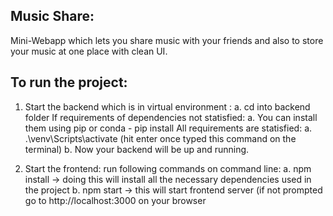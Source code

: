 ## Music Share:
  Mini-Webapp which lets you share music with your friends and also to store your music at one place with clean UI.

## To run the project:
  1. Start the backend which is in virtual environment :
    a. cd into backend folder
    If requirements of dependencies not statisfied:
      a. You can install them using pip or conda - pip install <package-name>
    All requirements are statisfied:
      a. .\venv\Scripts\activate (hit enter once typed this command on the terminal)
      b. Now your backend will be up and running.
  
  2. Start the frontend:
    run following commands on command line:
      a. npm install -> doing this will install all the necessary dependencies used in the project
      b. npm start -> this will start frontend server (if not prompted go to http://localhost:3000 on your browser
